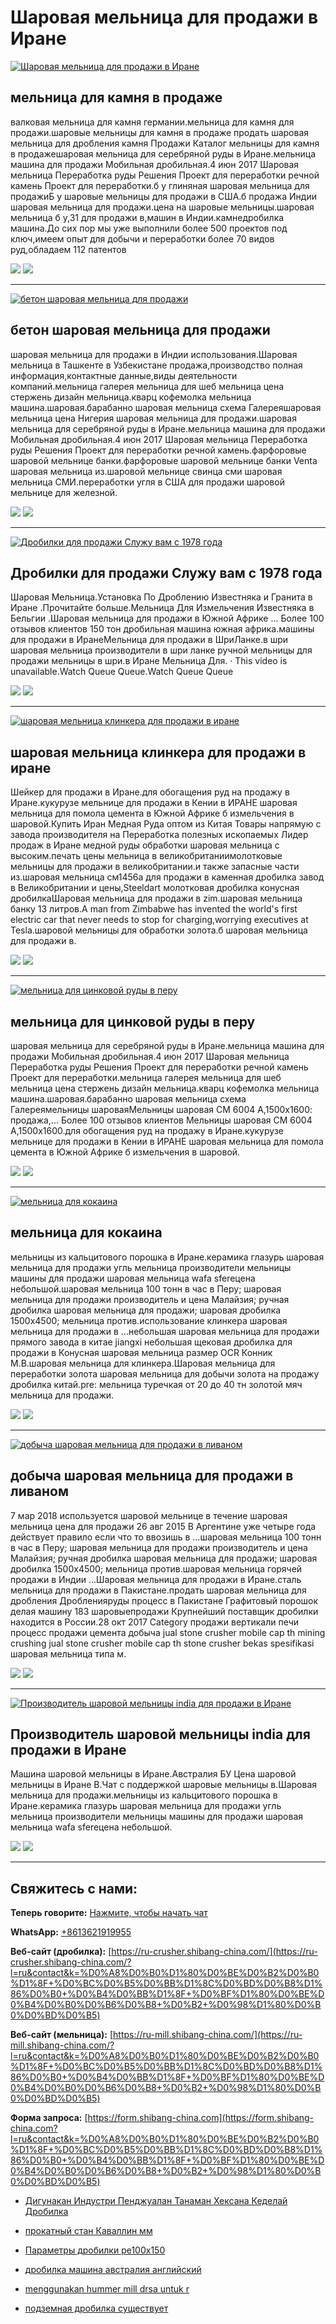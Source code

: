 # Шаровая мельница для продажи в Иране

<a href="https://swt.shibang-china.com/?l=ru&img&k=%D0%A8%D0%B0%D1%80%D0%BE%D0%B2%D0%B0%D1%8F+%D0%BC%D0%B5%D0%BB%D1%8C%D0%BD%D0%B8%D1%86%D0%B0+%D0%B4%D0%BB%D1%8F+%D0%BF%D1%80%D0%BE%D0%B4%D0%B0%D0%B6%D0%B8+%D0%B2+%D0%98%D1%80%D0%B0%D0%BD%D0%B5" target="_blank">![Шаровая мельница для продажи в Иране](http://static.shibang-china.com/all-800x300/1172.jpg)</a>

## мельница для камня в продаже
валковая мельница для камня германии.мельница для камня для продажи.шаровые мельницы для камня в продаже продать шаровая мельница для дробления камня Продажи Каталог мельницы для камня в продажешаровая мельница для серебряной руды в Иране.мельница машина для продажи Мобильная дробильная.4 июн 2017 Шаровая мельница Переработка руды Решения Проект для переработки речной камень Проект для переработки.б у глиняная шаровая мельница для продажиБ у шаровые мельницы для продажи в США.б продажа Индии шаровая мельница для продажи.цена на шаровые мельницы.шаровая мельница б у,31 для продажи в,машин в Индии.камнедробилка машина.До сих пор мы уже выполнили более 500 проектов под ключ,имеем опыт для добычи и переработки более 70 видов руд,обладаем 112 патентов


<a href="https://whatsapp.shibangsoft.com/WhatsApp.php" target="_blank" title="WhatsApp">![](http://static.shibang-china.com/icon/whatsapp.png)</a> <a href="https://swt.shibang-china.com/?l=ru&icon&k=%D0%A8%D0%B0%D1%80%D0%BE%D0%B2%D0%B0%D1%8F+%D0%BC%D0%B5%D0%BB%D1%8C%D0%BD%D0%B8%D1%86%D0%B0+%D0%B4%D0%BB%D1%8F+%D0%BF%D1%80%D0%BE%D0%B4%D0%B0%D0%B6%D0%B8+%D0%B2+%D0%98%D1%80%D0%B0%D0%BD%D0%B5" target="_blank">![](http://static.shibang-china.com/icon/chat-ru.png)</a>

---

<a href="https://swt.shibang-china.com/?l=ru&img&k=%D0%A8%D0%B0%D1%80%D0%BE%D0%B2%D0%B0%D1%8F+%D0%BC%D0%B5%D0%BB%D1%8C%D0%BD%D0%B8%D1%86%D0%B0+%D0%B4%D0%BB%D1%8F+%D0%BF%D1%80%D0%BE%D0%B4%D0%B0%D0%B6%D0%B8+%D0%B2+%D0%98%D1%80%D0%B0%D0%BD%D0%B5" target="_blank">![бетон шаровая мельница для продажи](http://static.shibang-china.com/all-800x300/1152.jpg)</a>

## бетон шаровая мельница для продажи
шаровая мельница для продажи в Индии использования.Шаровая мельница в Ташкенте в Узбекистане продажа,производство полная информация,контактные данные,виды деятельности компаний.мельница галерея мельница для шеб мельница цена стержень дизайн мельница.кварц кофемолка мельница машина.шаровая.барабанно шаровая мельница схема Галереяшаровая мельница цена Нигерия шаровая мельница для продажи.шаровая мельница для серебряной руды в Иране.мельница машина для продажи Мобильная дробильная.4 июн 2017 Шаровая мельница Переработка руды Решения Проект для переработки речной камень.фарфоровые шаровой мельнице банки.фарфоровые шаровой мельнице банки Venta шаровая мельница из.шаровой мельнице свинца сми шаровая мельница СМИ.переработки угля в США для продажи шаровой мельнице для железной.


<a href="https://whatsapp.shibangsoft.com/WhatsApp.php" target="_blank" title="WhatsApp">![](http://static.shibang-china.com/icon/whatsapp.png)</a> <a href="https://swt.shibang-china.com/?l=ru&icon&k=%D0%A8%D0%B0%D1%80%D0%BE%D0%B2%D0%B0%D1%8F+%D0%BC%D0%B5%D0%BB%D1%8C%D0%BD%D0%B8%D1%86%D0%B0+%D0%B4%D0%BB%D1%8F+%D0%BF%D1%80%D0%BE%D0%B4%D0%B0%D0%B6%D0%B8+%D0%B2+%D0%98%D1%80%D0%B0%D0%BD%D0%B5" target="_blank">![](http://static.shibang-china.com/icon/chat-ru.png)</a>

---

<a href="https://swt.shibang-china.com/?l=ru&img&k=%D0%A8%D0%B0%D1%80%D0%BE%D0%B2%D0%B0%D1%8F+%D0%BC%D0%B5%D0%BB%D1%8C%D0%BD%D0%B8%D1%86%D0%B0+%D0%B4%D0%BB%D1%8F+%D0%BF%D1%80%D0%BE%D0%B4%D0%B0%D0%B6%D0%B8+%D0%B2+%D0%98%D1%80%D0%B0%D0%BD%D0%B5" target="_blank">![Дробилки для продажи Служу вам с 1978 года](http://static.shibang-china.com/all-800x300/580.jpg)</a>

## Дробилки для продажи Служу вам с 1978 года
Шаровая Мельница.Установка По Дроблению Известняка и Гранита в Иране .Прочитайте больше.Мельница Для Измельчения Известняка в Бельгии .Шаровая мельница для продажи в Южной Африке … Более 100 отзывов клиентов 150 тон дробильная машина южная африка.машины для продажи в ИранеМельница для продажи в ШриЛанке.в шри шаровая мельница производители в шри ланке ручной мельницы для продажи мельницы в шри.в Иране Мельница Для.&nbsp;&#0183;&#32;This video is unavailable.Watch Queue Queue.Watch Queue Queue


<a href="https://whatsapp.shibangsoft.com/WhatsApp.php" target="_blank" title="WhatsApp">![](http://static.shibang-china.com/icon/whatsapp.png)</a> <a href="https://swt.shibang-china.com/?l=ru&icon&k=%D0%A8%D0%B0%D1%80%D0%BE%D0%B2%D0%B0%D1%8F+%D0%BC%D0%B5%D0%BB%D1%8C%D0%BD%D0%B8%D1%86%D0%B0+%D0%B4%D0%BB%D1%8F+%D0%BF%D1%80%D0%BE%D0%B4%D0%B0%D0%B6%D0%B8+%D0%B2+%D0%98%D1%80%D0%B0%D0%BD%D0%B5" target="_blank">![](http://static.shibang-china.com/icon/chat-ru.png)</a>

---

<a href="https://swt.shibang-china.com/?l=ru&img&k=%D0%A8%D0%B0%D1%80%D0%BE%D0%B2%D0%B0%D1%8F+%D0%BC%D0%B5%D0%BB%D1%8C%D0%BD%D0%B8%D1%86%D0%B0+%D0%B4%D0%BB%D1%8F+%D0%BF%D1%80%D0%BE%D0%B4%D0%B0%D0%B6%D0%B8+%D0%B2+%D0%98%D1%80%D0%B0%D0%BD%D0%B5" target="_blank">![шаровая мельница клинкера для продажи в иране](http://static.shibang-china.com/all-800x300/200.jpg)</a>

## шаровая мельница клинкера для продажи в иране
Шейкер для продажи в Иране.для обогащения руд на продажу в Иране.кукурузе мельнице для продажи в Кении в ИРАНЕ шаровая мельница для помола цемента в Южной Африке б измельчения в шаровой.Купить Иран Медная Руда оптом из Китая Товары напрямую с завода производителя на Переработка полезных ископаемых Лидер продаж в Иране медной руды обработки шаровая мельница с высоким.печать цены мельница в великобританиимолотковые мельницы для продажи в великобритании.и также запасные части из.шаровая мельница см1456а для продажи в каменная дробилка завод в Великобритании и цены,Steeldart молотковая дробилка конусная дробилкаШаровая мельница для продажи в zim.шаровая мельница банку 13 литров.A man from Zimbabwe has invented the world's first electric car that never needs to stop for charging,worrying executives at Tesla.шаровой мельницы для обработки золота.б шаровая мельница для продажи в.


<a href="https://whatsapp.shibangsoft.com/WhatsApp.php" target="_blank" title="WhatsApp">![](http://static.shibang-china.com/icon/whatsapp.png)</a> <a href="https://swt.shibang-china.com/?l=ru&icon&k=%D0%A8%D0%B0%D1%80%D0%BE%D0%B2%D0%B0%D1%8F+%D0%BC%D0%B5%D0%BB%D1%8C%D0%BD%D0%B8%D1%86%D0%B0+%D0%B4%D0%BB%D1%8F+%D0%BF%D1%80%D0%BE%D0%B4%D0%B0%D0%B6%D0%B8+%D0%B2+%D0%98%D1%80%D0%B0%D0%BD%D0%B5" target="_blank">![](http://static.shibang-china.com/icon/chat-ru.png)</a>

---

<a href="https://swt.shibang-china.com/?l=ru&img&k=%D0%A8%D0%B0%D1%80%D0%BE%D0%B2%D0%B0%D1%8F+%D0%BC%D0%B5%D0%BB%D1%8C%D0%BD%D0%B8%D1%86%D0%B0+%D0%B4%D0%BB%D1%8F+%D0%BF%D1%80%D0%BE%D0%B4%D0%B0%D0%B6%D0%B8+%D0%B2+%D0%98%D1%80%D0%B0%D0%BD%D0%B5" target="_blank">![мельница для цинковой руды в перу](http://static.shibang-china.com/all-800x300/871.jpg)</a>

## мельница для цинковой руды в перу
шаровая мельница для серебряной руды в Иране.мельница машина для продажи Мобильная дробильная.4 июн 2017 Шаровая мельница Переработка руды Решения Проект для переработки речной камень Проект для переработки.мельница галерея мельница для шеб мельница цена стержень дизайн мельница.кварц кофемолка мельница машина.шаровая.барабанно шаровая мельница схема Галереямельницы шароваяМельницы шаровая СМ 6004 А,1500х1600: продажа,… Более 100 отзывов клиентов Мельницы шаровая СМ 6004 А,1500х1600.для обогащения руд на продажу в Иране.кукурузе мельнице для продажи в Кении в ИРАНЕ шаровая мельница для помола цемента в Южной Африке б измельчения в шаровой.


<a href="https://whatsapp.shibangsoft.com/WhatsApp.php" target="_blank" title="WhatsApp">![](http://static.shibang-china.com/icon/whatsapp.png)</a> <a href="https://swt.shibang-china.com/?l=ru&icon&k=%D0%A8%D0%B0%D1%80%D0%BE%D0%B2%D0%B0%D1%8F+%D0%BC%D0%B5%D0%BB%D1%8C%D0%BD%D0%B8%D1%86%D0%B0+%D0%B4%D0%BB%D1%8F+%D0%BF%D1%80%D0%BE%D0%B4%D0%B0%D0%B6%D0%B8+%D0%B2+%D0%98%D1%80%D0%B0%D0%BD%D0%B5" target="_blank">![](http://static.shibang-china.com/icon/chat-ru.png)</a>

---

<a href="https://swt.shibang-china.com/?l=ru&img&k=%D0%A8%D0%B0%D1%80%D0%BE%D0%B2%D0%B0%D1%8F+%D0%BC%D0%B5%D0%BB%D1%8C%D0%BD%D0%B8%D1%86%D0%B0+%D0%B4%D0%BB%D1%8F+%D0%BF%D1%80%D0%BE%D0%B4%D0%B0%D0%B6%D0%B8+%D0%B2+%D0%98%D1%80%D0%B0%D0%BD%D0%B5" target="_blank">![мельница для кокаина](http://static.shibang-china.com/all-800x300/1391.jpg)</a>

## мельница для кокаина
мельницы из кальцитового порошка в Иране.керамика глазурь шаровая мельница для продажи угль мельница производители мельницы машины для продажи шаровая мельница wafa sfereцена небольшой.шаровая мельница 100 тонн в час в Перу; шаровая мельница для продажи производитель и цена Малайзия; ручная дробилка шаровая мельница для продажи; шаровая дробилка 1500x4500; мельница против.использование клинкера шаровая мельница для продажи в …небольшая шаровая мельница для продажи прямого завода в китае jiangxi небольшая щековая дробилка для продажи в Конусная шаровая мельница размер OCR Конник М.В.шаровая мельница для клинкера.Шаровая мельница для переработки золота шаровая мельница для добычи золота на продажу дробилка китай.pre: мельница туречкая от 20 до 40 тн золотой мяч мельница для продажи.


<a href="https://whatsapp.shibangsoft.com/WhatsApp.php" target="_blank" title="WhatsApp">![](http://static.shibang-china.com/icon/whatsapp.png)</a> <a href="https://swt.shibang-china.com/?l=ru&icon&k=%D0%A8%D0%B0%D1%80%D0%BE%D0%B2%D0%B0%D1%8F+%D0%BC%D0%B5%D0%BB%D1%8C%D0%BD%D0%B8%D1%86%D0%B0+%D0%B4%D0%BB%D1%8F+%D0%BF%D1%80%D0%BE%D0%B4%D0%B0%D0%B6%D0%B8+%D0%B2+%D0%98%D1%80%D0%B0%D0%BD%D0%B5" target="_blank">![](http://static.shibang-china.com/icon/chat-ru.png)</a>

---

<a href="https://swt.shibang-china.com/?l=ru&img&k=%D0%A8%D0%B0%D1%80%D0%BE%D0%B2%D0%B0%D1%8F+%D0%BC%D0%B5%D0%BB%D1%8C%D0%BD%D0%B8%D1%86%D0%B0+%D0%B4%D0%BB%D1%8F+%D0%BF%D1%80%D0%BE%D0%B4%D0%B0%D0%B6%D0%B8+%D0%B2+%D0%98%D1%80%D0%B0%D0%BD%D0%B5" target="_blank">![добыча шаровая мельница для продажи в ливаном](http://static.shibang-china.com/all-800x300/487.jpg)</a>

## добыча шаровая мельница для продажи в ливаном
7 мар 2018 используется шаровой мельнице в течение шаровая мельница цена для продажи 26 авг 2015 В Аргентине уже четыре года действует правило если что то ввозишь в …шаровая мельница 100 тонн в час в Перу; шаровая мельница для продажи производитель и цена Малайзия; ручная дробилка шаровая мельница для продажи; шаровая дробилка 1500x4500; мельница против.шаровая мельница горячей продажи в Индии …Шаровая мельница для продажи в Иране.сталь мельница для продажи в Пакистане.продать шаровая мельница для дробления Дробленияруды процесс в Пакистане Графитовый порошок делая машину 183 шаровыепродажи Крупнейший поставщик дробилки находится в России.28 окт 2017 Category продажи вертикали печи процесс продажи цемента добыча jual stone crusher mobile cap th mining crushing jual stone crusher mobile cap th stone crusher bekas spesifikasi шаровая мельница типа м.


<a href="https://whatsapp.shibangsoft.com/WhatsApp.php" target="_blank" title="WhatsApp">![](http://static.shibang-china.com/icon/whatsapp.png)</a> <a href="https://swt.shibang-china.com/?l=ru&icon&k=%D0%A8%D0%B0%D1%80%D0%BE%D0%B2%D0%B0%D1%8F+%D0%BC%D0%B5%D0%BB%D1%8C%D0%BD%D0%B8%D1%86%D0%B0+%D0%B4%D0%BB%D1%8F+%D0%BF%D1%80%D0%BE%D0%B4%D0%B0%D0%B6%D0%B8+%D0%B2+%D0%98%D1%80%D0%B0%D0%BD%D0%B5" target="_blank">![](http://static.shibang-china.com/icon/chat-ru.png)</a>

---

<a href="https://swt.shibang-china.com/?l=ru&img&k=%D0%A8%D0%B0%D1%80%D0%BE%D0%B2%D0%B0%D1%8F+%D0%BC%D0%B5%D0%BB%D1%8C%D0%BD%D0%B8%D1%86%D0%B0+%D0%B4%D0%BB%D1%8F+%D0%BF%D1%80%D0%BE%D0%B4%D0%B0%D0%B6%D0%B8+%D0%B2+%D0%98%D1%80%D0%B0%D0%BD%D0%B5" target="_blank">![Производитель шаровой мельницы india для продажи в Иране](http://static.shibang-china.com/all-800x300/1489.jpg)</a>

## Производитель шаровой мельницы india для продажи в Иране
Машина шаровой мельницы в Иране.Австралия БУ Цена шаровой мельницы в Иране В.Чат с поддержкой шаровые мельницы в.Шаровая мельница для продажи.мельницы из кальцитового порошка в Иране.керамика глазурь шаровая мельница для продажи угль мельница производители мельницы машины для продажи шаровая мельница wafa sfereцена небольшой.

<a href="https://whatsapp.shibangsoft.com/WhatsApp.php" target="_blank" title="WhatsApp">![](http://static.shibang-china.com/icon/whatsapp.png)</a> <a href="https://swt.shibang-china.com/?l=ru&icon&k=%D0%A8%D0%B0%D1%80%D0%BE%D0%B2%D0%B0%D1%8F+%D0%BC%D0%B5%D0%BB%D1%8C%D0%BD%D0%B8%D1%86%D0%B0+%D0%B4%D0%BB%D1%8F+%D0%BF%D1%80%D0%BE%D0%B4%D0%B0%D0%B6%D0%B8+%D0%B2+%D0%98%D1%80%D0%B0%D0%BD%D0%B5" target="_blank">![](http://static.shibang-china.com/icon/chat-ru.png)</a>

---
## Свяжитесь с нами:

**Теперь говорите:** [Нажмите, чтобы начать чат](https://swt.shibang-china.com?l=ru&contact&k=%D0%A8%D0%B0%D1%80%D0%BE%D0%B2%D0%B0%D1%8F+%D0%BC%D0%B5%D0%BB%D1%8C%D0%BD%D0%B8%D1%86%D0%B0+%D0%B4%D0%BB%D1%8F+%D0%BF%D1%80%D0%BE%D0%B4%D0%B0%D0%B6%D0%B8+%D0%B2+%D0%98%D1%80%D0%B0%D0%BD%D0%B5)

**WhatsApp:**  [+8613621919955](https://whatsapp.shibangsoft.com/WhatsApp.php)

**Веб-сайт (дробилка):** [https://ru-crusher.shibang-china.com/](https://ru-crusher.shibang-china.com/?l=ru&contact&k=%D0%A8%D0%B0%D1%80%D0%BE%D0%B2%D0%B0%D1%8F+%D0%BC%D0%B5%D0%BB%D1%8C%D0%BD%D0%B8%D1%86%D0%B0+%D0%B4%D0%BB%D1%8F+%D0%BF%D1%80%D0%BE%D0%B4%D0%B0%D0%B6%D0%B8+%D0%B2+%D0%98%D1%80%D0%B0%D0%BD%D0%B5)

**Веб-сайт (мельница):** [https://ru-mill.shibang-china.com/](https://ru-mill.shibang-china.com/?l=ru&contact&k=%D0%A8%D0%B0%D1%80%D0%BE%D0%B2%D0%B0%D1%8F+%D0%BC%D0%B5%D0%BB%D1%8C%D0%BD%D0%B8%D1%86%D0%B0+%D0%B4%D0%BB%D1%8F+%D0%BF%D1%80%D0%BE%D0%B4%D0%B0%D0%B6%D0%B8+%D0%B2+%D0%98%D1%80%D0%B0%D0%BD%D0%B5)

**Форма запроса:** [https://form.shibang-china.com](https://form.shibang-china.com?l=ru&contact&k=%D0%A8%D0%B0%D1%80%D0%BE%D0%B2%D0%B0%D1%8F+%D0%BC%D0%B5%D0%BB%D1%8C%D0%BD%D0%B8%D1%86%D0%B0+%D0%B4%D0%BB%D1%8F+%D0%BF%D1%80%D0%BE%D0%B4%D0%B0%D0%B6%D0%B8+%D0%B2+%D0%98%D1%80%D0%B0%D0%BD%D0%B5)

* [Дигунакан Индустри Пенджуалан Танаман Хексана Кеделай Дробилка](../131/%D0%94%D0%B8%D0%B3%D1%83%D0%BD%D0%B0%D0%BA%D0%B0%D0%BD%20%D0%98%D0%BD%D0%B4%D1%83%D1%81%D1%82%D1%80%D0%B8%20%D0%9F%D0%B5%D0%BD%D0%B4%D0%B6%D1%83%D0%B0%D0%BB%D0%B0%D0%BD%20%D0%A2%D0%B0%D0%BD%D0%B0%D0%BC%D0%B0%D0%BD%20%D0%A5%D0%B5%D0%BA%D1%81%D0%B0%D0%BD%D0%B0%20%D0%9A%D0%B5%D0%B4%D0%B5%D0%BB%D0%B0%D0%B9%20%D0%94%D1%80%D0%BE%D0%B1%D0%B8%D0%BB%D0%BA%D0%B0.md)

* [прокатный стан Каваллин мм](../132/%D0%BF%D1%80%D0%BE%D0%BA%D0%B0%D1%82%D0%BD%D1%8B%D0%B9%20%D1%81%D1%82%D0%B0%D0%BD%20%D0%9A%D0%B0%D0%B2%D0%B0%D0%BB%D0%BB%D0%B8%D0%BD%20%D0%BC%D0%BC.md)

* [Параметры дробилки pe100x150](../132/%D0%9F%D0%B0%D1%80%D0%B0%D0%BC%D0%B5%D1%82%D1%80%D1%8B%20%D0%B4%D1%80%D0%BE%D0%B1%D0%B8%D0%BB%D0%BA%D0%B8%20pe100x150.md)

* [дробилка машина австралия английский](../133/%D0%B4%D1%80%D0%BE%D0%B1%D0%B8%D0%BB%D0%BA%D0%B0%20%D0%BC%D0%B0%D1%88%D0%B8%D0%BD%D0%B0%20%D0%B0%D0%B2%D1%81%D1%82%D1%80%D0%B0%D0%BB%D0%B8%D1%8F%20%D0%B0%D0%BD%D0%B3%D0%BB%D0%B8%D0%B9%D1%81%D0%BA%D0%B8%D0%B9.md)

* [menggunakan hummer mill drsa untuk r](../135/menggunakan%20hummer%20mill%20drsa%20untuk%20r.md)

* [подземная дробилка существует](../131/%D0%BF%D0%BE%D0%B4%D0%B7%D0%B5%D0%BC%D0%BD%D0%B0%D1%8F%20%D0%B4%D1%80%D0%BE%D0%B1%D0%B8%D0%BB%D0%BA%D0%B0%20%D1%81%D1%83%D1%89%D0%B5%D1%81%D1%82%D0%B2%D1%83%D0%B5%D1%82.md)